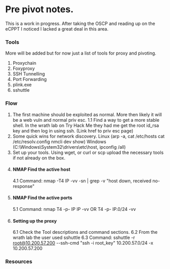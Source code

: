 # Pre pivot notes.
This is a work in progress. After taking the OSCP and reading up on the eCPPT I noticed I lacked a great deal in this area.

### Tools
More will be added but for now just a list of tools for proxy and pivoting. 
1. Proxychain<br />
2. Foxyproxy<br />
3. SSH Tunnelling<br />
4. Port Forwarding<br />
5. plink.exe<br />
6. sshuttle<br />

### Flow
1. The first machine should be exploited as normal. More then likely it will be a web vuln and normal priv esc. 
    1.1 Find a way to get a more stable shell. In the wrath lab on Try Hack Me they had me get the root id_rsa key and then log in using ssh. (Link href to priv esc page)
2. Some quick wins for network discovery. Linux (arp -a, cat /etc/hosts cat /etc/resolv.config nmcli dev show) Windows (C:\Windows\System32\drivers\etc\host, ipconfig /all)
3. Set up your tools. Using wget, or curl or scp upload the necessary tools if not already on the box. 
4. #### NMAP Find the active host
    4.1 Command: nmap -T4 IP -vv -sn | grep -v "host down, received no-
response"
5. #### NMAP Find the active ports
    5.1 Command: nmap T4 -p- IP IP -vv OR T4 -p- IP.0/24 -vv 
6. #### Setting up the proxy 
    6.1 Check the Tool descriptions and command sections.
    6.2 From the wrath lab the user used sshuttle
    6.3 Command: sshuttle -r root@10.200.57.200 --ssh-cmd "ssh -i root_key" 10.200.57.0/24 -x 10.200.57.200 

### Resources





